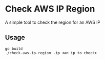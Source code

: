 # Check AWS IP Region

A simple tool to check the region for an AWS IP


## Usage

```
go build
./check-aws-ip-region -ip <an ip to check>
```
